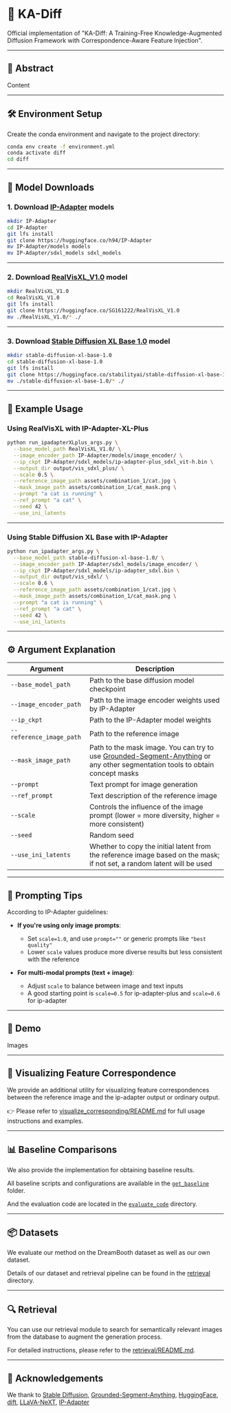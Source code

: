 # 🧩 KA-Diff

Official implementation of "KA-Diff: A Training-Free Knowledge-Augmented Diffusion Framework with Correspondence-Aware Feature Injection".

---

## 📖 Abstract

Content

---

## 🛠️ Environment Setup

Create the conda environment and navigate to the project directory:

```bash
conda env create -f environment.yml
conda activate diff
cd diff
```

---

## 🔌 Model Downloads

### 1. Download [IP-Adapter](https://huggingface.co/h94/IP-Adapter/tree/main/sdxl_models/image_encoder) models

```bash
mkdir IP-Adapter
cd IP-Adapter
git lfs install
git clone https://huggingface.co/h94/IP-Adapter
mv IP-Adapter/models models
mv IP-Adapter/sdxl_models sdxl_models
```

---

### 2. Download [RealVisXL_V1.0](https://huggingface.co/SG161222/RealVisXL_V1.0) model

```bash
mkdir RealVisXL_V1.0
cd RealVisXL_V1.0
git lfs install
git clone https://huggingface.co/SG161222/RealVisXL_V1.0
mv ./RealVisXL_V1.0/* ./
```

---

### 3. Download [Stable Diffusion XL Base 1.0](https://huggingface.co/stabilityai/stable-diffusion-xl-base-1.0) model

```bash
mkdir stable-diffusion-xl-base-1.0
cd stable-diffusion-xl-base-1.0
git lfs install
git clone https://huggingface.co/stabilityai/stable-diffusion-xl-base-1.0
mv ./stable-diffusion-xl-base-1.0/* ./
```

---

## 🧪 Example Usage

### Using RealVisXL with IP-Adapter-XL-Plus

```bash
python run_ipadapterXLplus_args.py \
  --base_model_path RealVisXL_V1.0/ \
  --image_encoder_path IP-Adapter/models/image_encoder/ \
  --ip_ckpt IP-Adapter/sdxl_models/ip-adapter-plus_sdxl_vit-h.bin \
  --output_dir output/vis_sdxl_plus/ \
  --scale 0.5 \
  --reference_image_path assets/combination_1/cat.jpg \
  --mask_image_path assets/combination_1/cat_mask.png \
  --prompt "a cat is running" \
  --ref_prompt "a cat" \
  --seed 42 \
  --use_ini_latents
```

---

### Using Stable Diffusion XL Base with IP-Adapter

```bash
python run_ipadapter_args.py \
  --base_model_path stable-diffusion-xl-base-1.0/ \
  --image_encoder_path IP-Adapter/sdxl_models/image_encoder/ \
  --ip_ckpt IP-Adapter/sdxl_models/ip-adapter_sdxl.bin \
  --output_dir output/vis_sdxl/ \
  --scale 0.6 \
  --reference_image_path assets/combination_1/cat.jpg \
  --mask_image_path assets/combination_1/cat_mask.png \
  --prompt "a cat is running" \
  --ref_prompt "a cat" \
  --seed 42 \
  --use_ini_latents
```

---

## ⚙️ Argument Explanation

| Argument | Description |
|----------|-------------|
| `--base_model_path` | Path to the base diffusion model checkpoint |
| `--image_encoder_path` | Path to the image encoder weights used by IP-Adapter |
| `--ip_ckpt` | Path to the IP-Adapter model weights |
| `--reference_image_path` | Path to the reference image |
| `--mask_image_path` | Path to the mask image. You can try to use [Grounded-Segment-Anything](https://github.com/IDEA-Research/Grounded-Segment-Anything) or any other segmentation tools to obtain concept masks |
| `--prompt` | Text prompt for image generation |
| `--ref_prompt` | Text description of the reference image |
| `--scale` | Controls the influence of the image prompt (lower = more diversity, higher = more consistent) |
| `--seed` | Random seed |
| `--use_ini_latents` | Whether to copy the initial latent from the reference image based on the mask; if not set, a random latent will be used |

---

## 🎯 Prompting Tips

According to IP-Adapter guidelines:

- **If you're using only image prompts**:
  - Set `scale=1.0`, and use `prompt=""` or generic prompts like `"best quality"`
  - Lower `scale` values produce more diverse results but less consistent with the reference

- **For multi-modal prompts (text + image)**:
  - Adjust `scale` to balance between image and text inputs
  - A good starting point is `scale=0.5` for ip-adapter-plus and `scale=0.6` for ip-adapter

---

## 🎨 Demo
Images

---
## 🌈 Visualizing Feature Correspondence
We provide an additional utility for visualizing feature correspondences between the reference image and the ip-adapter output or ordinary output.

👉 Please refer to [visualize_corresponding/README.md](./visualize_corresponding/README.md) for full usage instructions and examples.

---
## 📊 Baseline Comparisons
We also provide the implementation for obtaining baseline results.

All baseline scripts and configurations are available in the [`get_baseline`](./get_baseline) folder.

And the evaluation code are located in the [`evaluate_code`](./evaluate_code) directory.

---

## 📦 Datasets

We evaluate our method on the DreamBooth dataset as well as our own dataset.

Details of our dataset and retrieval pipeline can be found in the [retrieval](retrieval/) directory.

---

## 🔍 Retrieval

You can use our retrieval module to search for semantically relevant images from the database to augment the generation process.

For detailed instructions, please refer to the [retrieval/README.md](retrieval/README.md).

---
## 🙏 Acknowledgements
We thank to [Stable Diffusion](https://github.com/CompVis/stable-diffusion), [Grounded-Segment-Anything](https://github.com/IDEA-Research/Grounded-Segment-Anything), [HuggingFace](https://huggingface.co/), [dift](https://github.com/Tsingularity/dift), [LLaVA-NeXT](https://github.com/LLaVA-VL/LLaVA-NeXT), [IP-Adapter](https://github.com/tencent-ailab/IP-Adapter)
